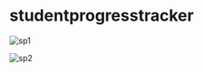 # studentprogresstracker

![sp1](https://github.com/user-attachments/assets/2b7e64ad-06ef-4c08-86d3-dc582843f161)

![sp2](https://github.com/user-attachments/assets/42f52503-b57f-43a4-b560-2b8d69e63a9d)
